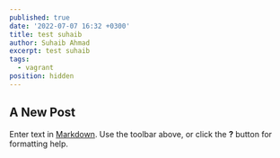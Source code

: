 ```yaml
---
published: true
date: '2022-07-07 16:32 +0300'
title: test suhaib
author: Suhaib Ahmad
excerpt: test suhaib
tags:
  - vagrant
position: hidden
---
```

## A New Post

Enter text in [Markdown](http://daringfireball.net/projects/markdown/). Use the toolbar above, or click the **?** button for formatting help.
